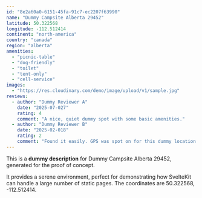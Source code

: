 ```yaml
---
id: "8e2a60a0-6151-45fa-91c7-ec2207f63990"
name: "Dummy Campsite Alberta 29452"
latitude: 50.322568
longitude: -112.512414
continent: "north-america"
country: "canada"
region: "alberta"
amenities:
  - "picnic-table"
  - "dog-friendly"
  - "toilet"
  - "tent-only"
  - "cell-service"
images:
  - "https://res.cloudinary.com/demo/image/upload/v1/sample.jpg"
reviews:
  - author: "Dummy Reviewer A"
    date: "2025-07-027"
    rating: 4
    comment: "A nice, quiet dummy spot with some basic amenities."
  - author: "Dummy Reviewer B"
    date: "2025-02-018"
    rating: 2
    comment: "Found it easily. GPS was spot on for this dummy location."
---
```


This is a **dummy description** for Dummy Campsite Alberta 29452, generated for the proof of concept.

It provides a serene environment, perfect for demonstrating how SvelteKit can handle a large number of static pages. The coordinates are 50.322568, -112.512414.
